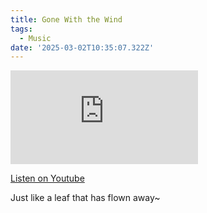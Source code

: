 ```yaml
---
title: Gone With the Wind
tags:
  - Music
date: '2025-03-02T10:35:07.322Z'
---
```


<iframe src="https://www.youtube-nocookie.com/embed/U7n3kIscK8A?modestbranding=1&showinfo=0&rel=0" title="YouTube video player" frameborder="0" allow="accelerometer; autoplay; encrypted-media; gyroscope; picture-in-picture;" allowfullscreen className="youtube_video"></iframe>

[Listen on Youtube](https://youtu.be/U7n3kIscK8A)

Just like a leaf that has flown away~
